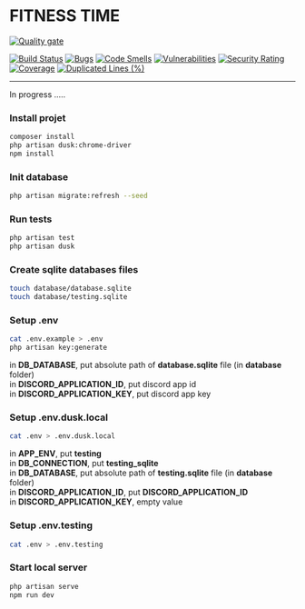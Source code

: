 # FITNESS TIME

[![Quality gate](https://sonarcloud.io/api/project_badges/quality_gate?project=dov118_fitness)](https://sonarcloud.io/summary/new_code?id=dov118_fitness)

[![Build Status](https://github.com/dov118/fitness/workflows/CI/badge.svg)](https://github.com/dov118/fitness/actions/workflows/CI.yaml)
[![Bugs](https://sonarcloud.io/api/project_badges/measure?project=dov118_fitness&metric=bugs)](https://sonarcloud.io/summary/new_code?id=dov118_fitness)
[![Code Smells](https://sonarcloud.io/api/project_badges/measure?project=dov118_fitness&metric=code_smells)](https://sonarcloud.io/summary/new_code?id=dov118_fitness)
[![Vulnerabilities](https://sonarcloud.io/api/project_badges/measure?project=dov118_fitness&metric=vulnerabilities)](https://sonarcloud.io/summary/new_code?id=dov118_fitness)
[![Security Rating](https://sonarcloud.io/api/project_badges/measure?project=dov118_fitness&metric=security_rating)](https://sonarcloud.io/summary/new_code?id=dov118_fitness)
[![Coverage](https://sonarcloud.io/api/project_badges/measure?project=dov118_fitness&metric=coverage)](https://sonarcloud.io/summary/new_code?id=dov118_fitness)
[![Duplicated Lines (%)](https://sonarcloud.io/api/project_badges/measure?project=dov118_fitness&metric=duplicated_lines_density)](https://sonarcloud.io/summary/new_code?id=dov118_fitness)

------

In progress .....


### Install projet 
```bash
composer install
php artisan dusk:chrome-driver
npm install
```

### Init database
```bash
php artisan migrate:refresh --seed
```

### Run tests
```bash
php artisan test
php artisan dusk
```

### Create sqlite databases files
```bash
touch database/database.sqlite
touch database/testing.sqlite
```

### Setup .env
```bash
cat .env.example > .env
php artisan key:generate
```
in __DB_DATABASE__, put absolute path of __database.sqlite__ file (in __database__ folder)<br>
in __DISCORD_APPLICATION_ID__, put discord app id<br>
in __DISCORD_APPLICATION_KEY__, put discord app key<br>

### Setup .env.dusk.local
```bash
cat .env > .env.dusk.local
```
in __APP_ENV__, put __testing__<br>
in __DB_CONNECTION__, put __testing_sqlite__<br>
in __DB_DATABASE__, put absolute path of __testing.sqlite__ file (in __database__ folder)<br>
in __DISCORD_APPLICATION_ID__, put __DISCORD_APPLICATION_ID__<br>
in __DISCORD_APPLICATION_KEY__, empty value

### Setup .env.testing
```bash
cat .env > .env.testing
```

### Start local server
```bash
php artisan serve
npm run dev
```
